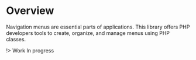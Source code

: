 # Overview

Navigation menus are essential parts of applications. This library offers PHP developers tools to create, organize,
and manage menus using PHP classes.

!> Work In progress
